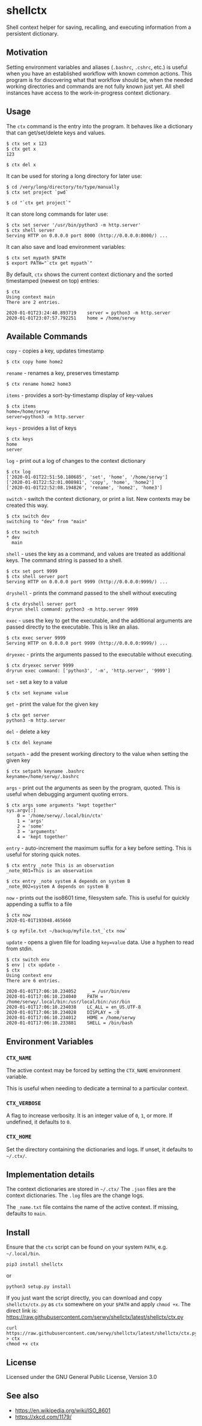 
# shellctx

Shell context helper for saving, recalling, and executing information from
a persistent dictionary.


## Motivation

Setting environment variables and aliases (`.bashrc`, `.cshrc`, etc.)
is useful when you have an established workflow with known common actions.
This program is for discovering what that workflow should be, when the needed
working directories and commands are not fully known just yet. All shell
instances have access to the work-in-progress context dictionary.


## Usage

The `ctx` command is the entry into the program. It behaves like a dictionary
that can get/set/delete keys and values.

    $ ctx set x 123
    $ ctx get x
    123

    $ ctx del x

It can be used for storing a long directory for later use:

    $ cd /very/long/directory/to/type/manually
    $ ctx set project `pwd`

    $ cd "`ctx get project`"

It can store long commands for later use:

    $ ctx set server '/usr/bin/python3 -m http.server'
    $ ctx shell server
    Serving HTTP on 0.0.0.0 port 8000 (http://0.0.0.0:8000/) ...


It can also save and load environment variables:

    $ ctx set mypath $PATH
    $ export PATH="`ctx get mypath`"

By default, `ctx` shows the current context dictionary and the
sorted timestamped (newest on top) entries:

    $ ctx
    Using context main
    There are 2 entries.

    2020-01-01T23:24:40.893719    server = python3 -m http.server
    2020-01-01T23:07:57.792251    home = /home/serwy


## Available Commands

`copy` - copies a key, updates timestamp

    $ ctx copy home home2

`rename` - renames a key, preserves timestamp

    $ ctx rename home2 home3

`items` - provides a sort-by-timestamp display of key-values

    $ ctx items
    home=/home/serwy
    server=python3 -m http.server

`keys` - provides a list of keys

    $ ctx keys
    home
    server

`log` - print out a log of changes to the context dictionary

    $ ctx log
    ['2020-01-01T22:51:50.180685', 'set', 'home', '/home/serwy']
    ['2020-01-01T22:52:01.008981', 'copy', 'home', 'home2']
    ['2020-01-01T22:52:08.194826', 'rename', 'home2', 'home3']


`switch` - switch the context dictionary, or print a list.
New contexts may be created this way.

    $ ctx switch dev
    switching to "dev" from "main"

    $ ctx switch
    * dev
      main

`shell` - uses the key as a command, and values are treated as
additional keys. The command string is passed to a shell.

    $ ctx set port 9999
    $ ctx shell server port
    Serving HTTP on 0.0.0.0 port 9999 (http://0.0.0.0:9999/) ...

`dryshell` - prints the command passed to the shell without executing

    $ ctx dryshell server port
    dryrun shell command: python3 -m http.server 9999

`exec` - uses the key to get the executable, and the additional arguments
are passed directly to the executable. This is like an alias.

    $ ctx exec server 9999
    Serving HTTP on 0.0.0.0 port 9999 (http://0.0.0.0:9999/) ...

`dryexec` - prints the arguments passed to the executable without executing.

    $ ctx dryexec server 9999
    dryrun exec command: ['python3', '-m', 'http.server', '9999']

`set` - set a key to a value

    $ ctx set keyname value

`get` - print the value for the given key

    $ ctx get server
    python3 -m http.server

`del` - delete a key

    $ ctx del keyname

`setpath` - add the present working directory to the value when setting
the given key

    $ ctx setpath keyname .bashrc
    keyname=/home/serwy/.bashrc

`args` - print out the arguments as seen by the program, quoted. This
is useful when debugging argument quoting errors.

    $ ctx args some arguments "kept together"
    sys.argv[:]
        0 = '/home/serwy/.local/bin/ctx'
        1 = 'args'
        2 = 'some'
        3 = 'arguments'
        4 = 'kept together'

`entry` - auto-increment the maximum suffix for a key before setting.
This is useful for storing quick notes.

    $ ctx entry _note This is an observation
    _note_001=This is an observation

    $ ctx entry _note system A depends on system B
    _note_002=system A depends on system B

`now` - prints out the iso8601 time, filesystem safe.
This is useful for quickly appending a suffix to a file

    $ ctx now
    2020-01-01T193048.465660

    $ cp myfile.txt ~/backup/myfile.txt_`ctx now`

`update` - opens a given file for loading `key=value` data. Use a
hyphen to read from stdin.

    $ ctx switch env
    $ env | ctx update -
    $ ctx
    Using context env
    There are 6 entries.

    2020-01-01T17:06:10.234052    _ = /usr/bin/env
    2020-01-01T17:06:10.234040    PATH = /home/serwy/.local/bin:/usr/local/bin:/usr/bin
    2020-01-01T17:06:10.234038    LC_ALL = en_US.UTF-8
    2020-01-01T17:06:10.234028    DISPLAY = :0
    2020-01-01T17:06:10.234012    HOME = /home/serwy
    2020-01-01T17:06:10.233881    SHELL = /bin/bash

## Environment Variables

### `CTX_NAME`

The active context may be forced by setting the `CTX_NAME` environment variable.

This is useful when needing to dedicate a terminal to a particular context.

### `CTX_VERBOSE`

A flag to increase verbosity. It is an integer value of `0`, `1`, or more.
If undefined, it defaults to `0`.

### `CTX_HOME`

Set the directory containing the dictionaries and logs. If unset,
it defaults to `~/.ctx/`.

## Implementation details

The context dictionaries are stored in `~/.ctx/`
The `.json` files are the context dictionaries.
The `.log` files are the change logs.

The `_name.txt` file contains the name of the active context.
If missing, defaults to `main`.


## Install

Ensure that the `ctx` script can be found on your system `PATH`,
e.g. `~/.local/bin`.

    pip3 install shellctx

or

    python3 setup.py install

If you just want the script directly, you can download and copy
`shellctx/ctx.py` as `ctx` somewhere on your `$PATH` and apply `chmod +x`.
The direct link is: https://raw.githubusercontent.com/serwy/shellctx/latest/shellctx/ctx.py

    curl  https://raw.githubusercontent.com/serwy/shellctx/latest/shellctx/ctx.py > ctx
    chmod +x ctx

## License

Licensed under the GNU General Public License, Version 3.0


## See also

* https://en.wikipedia.org/wiki/ISO_8601
* https://xkcd.com/1179/
